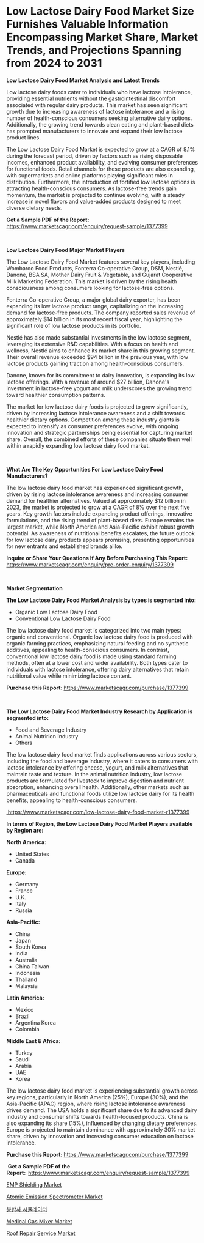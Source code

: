 <p><h1>Low Lactose Dairy Food Market Size Furnishes Valuable Information Encompassing Market Share, Market Trends, and Projections Spanning from 2024 to 2031</h1></p><p><strong>Low Lactose Dairy Food Market Analysis and Latest Trends</strong></p>
<p><p>Low lactose dairy foods cater to individuals who have lactose intolerance, providing essential nutrients without the gastrointestinal discomfort associated with regular dairy products. This market has seen significant growth due to increasing awareness of lactose intolerance and a rising number of health-conscious consumers seeking alternative dairy options. Additionally, the growing trend towards clean eating and plant-based diets has prompted manufacturers to innovate and expand their low lactose product lines. </p><p>The Low Lactose Dairy Food Market is expected to grow at a CAGR of 8.1% during the forecast period, driven by factors such as rising disposable incomes, enhanced product availability, and evolving consumer preferences for functional foods. Retail channels for these products are also expanding, with supermarkets and online platforms playing significant roles in distribution. Furthermore, the introduction of fortified low lactose options is attracting health-conscious consumers. As lactose-free trends gain momentum, the market is projected to continue evolving, with a steady increase in novel flavors and value-added products designed to meet diverse dietary needs.</p></p>
<p><strong>Get a Sample PDF of the Report:&nbsp;</strong> <a href="https://www.marketscagr.com/enquiry/request-sample/1377399?utm_campaign=1286&utm_medium=2&utm_source=Github&utm_content=ia&utm_term=24102024&utm_id=low-lactose-dairy-food">https://www.marketscagr.com/enquiry/request-sample/1377399</a></p>
<p>&nbsp;</p>
<p><strong>Low Lactose Dairy Food Major Market Players</strong></p>
<p><p>The Low Lactose Dairy Food Market features several key players, including Wombaroo Food Products, Fonterra Co-operative Group, DSM, Nestlé, Danone, BSA SA, Mother Dairy Fruit & Vegetable, and Gujarat Cooperative Milk Marketing Federation. This market is driven by the rising health consciousness among consumers looking for lactose-free options.</p><p>Fonterra Co-operative Group, a major global dairy exporter, has been expanding its low lactose product range, capitalizing on the increasing demand for lactose-free products. The company reported sales revenue of approximately $14 billion in its most recent fiscal year, highlighting the significant role of low lactose products in its portfolio.</p><p>Nestlé has also made substantial investments in the low lactose segment, leveraging its extensive R&D capabilities. With a focus on health and wellness, Nestlé aims to enhance its market share in this growing segment. Their overall revenue exceeded $94 billion in the previous year, with low lactose products gaining traction among health-conscious consumers.</p><p>Danone, known for its commitment to dairy innovation, is expanding its low lactose offerings. With a revenue of around $27 billion, Danone's investment in lactose-free yogurt and milk underscores the growing trend toward healthier consumption patterns.</p><p>The market for low lactose dairy foods is projected to grow significantly, driven by increasing lactose intolerance awareness and a shift towards healthier dietary options. Competition among these industry giants is expected to intensify as consumer preferences evolve, with ongoing innovation and strategic partnerships being essential for capturing market share. Overall, the combined efforts of these companies situate them well within a rapidly expanding low lactose dairy food market.</p></p>
<p>&nbsp;</p>
<p><strong>What Are The Key Opportunities For Low Lactose Dairy Food Manufacturers?</strong></p>
<p><p>The low lactose dairy food market has experienced significant growth, driven by rising lactose intolerance awareness and increasing consumer demand for healthier alternatives. Valued at approximately $12 billion in 2023, the market is projected to grow at a CAGR of 8% over the next five years. Key growth factors include expanding product offerings, innovative formulations, and the rising trend of plant-based diets. Europe remains the largest market, while North America and Asia-Pacific exhibit robust growth potential. As awareness of nutritional benefits escalates, the future outlook for low lactose dairy products appears promising, presenting opportunities for new entrants and established brands alike.</p></p>
<p><strong>Inquire or Share Your Questions If Any Before Purchasing This Report:</strong> <a href="https://www.marketscagr.com/enquiry/pre-order-enquiry/1377399?utm_campaign=1286&utm_medium=2&utm_source=Github&utm_content=ia&utm_term=24102024&utm_id=low-lactose-dairy-food">https://www.marketscagr.com/enquiry/pre-order-enquiry/1377399</a></p>
<p>&nbsp;</p>
<p><strong>Market Segmentation</strong></p>
<p><strong>The Low Lactose Dairy Food Market Analysis by types is segmented into:</strong></p>
<p><ul><li>Organic Low Lactose Dairy Food</li><li>Conventional Low Lactose Dairy Food</li></ul></p>
<p><p>The low lactose dairy food market is categorized into two main types: organic and conventional. Organic low lactose dairy food is produced with organic farming practices, emphasizing natural feeding and no synthetic additives, appealing to health-conscious consumers. In contrast, conventional low lactose dairy food is made using standard farming methods, often at a lower cost and wider availability. Both types cater to individuals with lactose intolerance, offering dairy alternatives that retain nutritional value while minimizing lactose content.</p></p>
<p><strong>Purchase this Report:&nbsp;</strong><a href="https://www.marketscagr.com/purchase/1377399?utm_campaign=1286&utm_medium=2&utm_source=Github&utm_content=ia&utm_term=24102024&utm_id=low-lactose-dairy-food">https://www.marketscagr.com/purchase/1377399</a></p>
<p>&nbsp;</p>
<p><strong>The Low Lactose Dairy Food Market Industry Research by Application is segmented into:</strong></p>
<p><ul><li>Food and Beverage Industry</li><li>Animal Nutririon Industry</li><li>Others</li></ul></p>
<p><p>The low lactose dairy food market finds applications across various sectors, including the food and beverage industry, where it caters to consumers with lactose intolerance by offering cheese, yogurt, and milk alternatives that maintain taste and texture. In the animal nutrition industry, low lactose products are formulated for livestock to improve digestion and nutrient absorption, enhancing overall health. Additionally, other markets such as pharmaceuticals and functional foods utilize low lactose dairy for its health benefits, appealing to health-conscious consumers.</p></p>
<p><a href="https://www.marketscagr.com/low-lactose-dairy-food-market-r1377399?utm_campaign=1286&utm_medium=2&utm_source=Github&utm_content=ia&utm_term=24102024&utm_id=low-lactose-dairy-food">&nbsp;https://www.marketscagr.com/low-lactose-dairy-food-market-r1377399</a></p>
<p><strong>In terms of Region, the Low Lactose Dairy Food Market Players available by Region are:</strong></p>
<p>
    <p> <strong> North America: </strong>
        <ul>
            <li>United States</li>
            <li>Canada</li>
        </ul>
        </p> 
    <p> <strong> Europe: </strong>
        <ul>
            <li>Germany</li>
            <li>France</li>
            <li>U.K.</li>
            <li>Italy</li>
            <li>Russia</li>
        </ul>
        </p> 
    <p> <strong> Asia-Pacific: </strong>
        <ul>
            <li>China</li>
            <li>Japan</li>
            <li>South Korea</li>
            <li>India</li>
            <li>Australia</li>
            <li>China Taiwan</li>
            <li>Indonesia</li>
            <li>Thailand</li>
            <li>Malaysia</li>
        </ul>
        </p> 
    <p> <strong> Latin America: </strong>
        <ul>
            <li>Mexico</li>
            <li>Brazil</li>
            <li>Argentina Korea</li>
            <li>Colombia</li>
        </ul>
        </p> 
    <p> <strong> Middle East & Africa: </strong>
        <ul>
            <li>Turkey</li>
            <li>Saudi</li>
            <li>Arabia</li>
            <li>UAE</li>
            <li>Korea</li>
        </ul>
    </p>
    </p>
<p><p>The low lactose dairy food market is experiencing substantial growth across key regions, particularly in North America (25%), Europe (30%), and the Asia-Pacific (APAC) region, where rising lactose intolerance awareness drives demand. The USA holds a significant share due to its advanced dairy industry and consumer shifts towards health-focused products. China is also expanding its share (15%), influenced by changing dietary preferences. Europe is projected to maintain dominance with approximately 30% market share, driven by innovation and increasing consumer education on lactose intolerance.</p></p>
<p><strong>Purchase this Report: </strong><a href="https://www.marketscagr.com/purchase/1377399?utm_campaign=1286&utm_medium=2&utm_source=Github&utm_content=ia&utm_term=24102024&utm_id=low-lactose-dairy-food">https://www.marketscagr.com/purchase/1377399</a></p>
<p>&nbsp;<strong>Get a Sample PDF of the Report:&nbsp;&nbsp;</strong><a href="https://www.marketscagr.com/enquiry/request-sample/1377399?utm_campaign=1286&utm_medium=2&utm_source=Github&utm_content=ia&utm_term=24102024&utm_id=low-lactose-dairy-food">https://www.marketscagr.com/enquiry/request-sample/1377399</a></p>
<p><strong></strong></p>
<p><p><a href="https://www.linkedin.com/pulse/emp-shielding-landscape-product-spectrum-market-trajectories-mkahe?utm_campaign=1286&utm_medium=2&utm_source=Github&utm_content=ia&utm_term=24102024&utm_id=low-lactose-dairy-food">EMP Shielding Market</a></p><p><a href="https://issuu.com/reportprime-2/docs/atomic-emission-spectrometer-market_5a5044c127bb69?utm_campaign=1286&utm_medium=2&utm_source=Github&utm_content=ia&utm_term=24102024&utm_id=low-lactose-dairy-food">Atomic Emission Spectrometer Market</a></p><p><a href="https://github.com/laholand/Market-Research-Report-List-6/blob/main/397422320288.md?utm_campaign=1286&utm_medium=2&utm_source=Github&utm_content=ia&utm_term=24102024&utm_id=low-lactose-dairy-food">봉합사 시뮬레이터</a></p><p><a href="https://www.linkedin.com/pulse/global-medical-gas-mixer-market-trends-innovations-forward-looking-owwzc?utm_campaign=1286&utm_medium=2&utm_source=Github&utm_content=ia&utm_term=24102024&utm_id=low-lactose-dairy-food">Medical Gas Mixer Market</a></p><p><a href="https://www.linkedin.com/pulse/strategic-forecast-roof-repair-service-market-growth-trends-ramae?utm_campaign=1286&utm_medium=2&utm_source=Github&utm_content=ia&utm_term=24102024&utm_id=low-lactose-dairy-food">Roof Repair Service Market</a></p></p>
